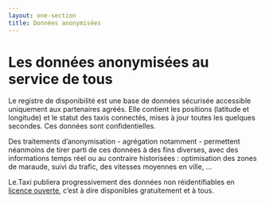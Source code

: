 ```yaml
---
layout: one-section
title: Données anonymisées
---
```


# Les données anonymisées au service de tous

Le registre de disponibilité est une base de données sécurisée accessible uniquement aux partenaires agréés. Elle contient les positions (latitude et longitude) et le statut des taxis connectés, mises à jour toutes les quelques secondes. Ces données sont confidentielles.

Des traitements d’anonymisation - agrégation notamment - permettent néanmoins de tirer parti de ces données à des fins diverses, avec des informations temps réel ou au contraire historisées : optimisation des zones de maraude, suivi du trafic, des vitesses moyennes en ville, ...

Le.Taxi publiera progressivement des données non réidentifiables en [licence ouverte](https://www.etalab.gouv.fr/licence-ouverte-open-licence), c’est à dire disponibles gratuitement et à tous.